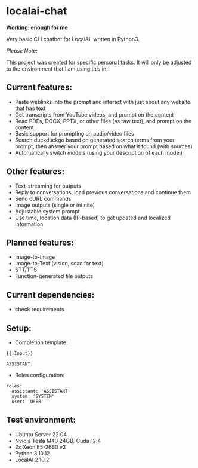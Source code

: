 # localai-chat

**Working: enough for me**


Very basic CLI chatbot for LocalAI, written in Python3.


*Please Note:*

This project was created for specific personal tasks. It will only be adjusted to the environment that I am using this in.


## Current features:
- Paste weblinks into the prompt and interact with just about any website that has text
- Get transcripts from YouTube videos, and prompt on the content
- Read PDFs, DOCX, PPTX, or other files (as raw text), and prompt on the content
- Basic support for prompting on audio/video files
- Search duckduckgo based on generated search terms from your prompt, then answer your prompt based on what it found (with sources)
- Automatically switch models (using your description of each model)


## Other features:
- Text-streaming for outputs
- Reply to conversations, load previous conversations and continue them
- Send cURL commands
- Image outputs (single or infinite)
- Adjustable system prompt
- Use time, location data (IP-based) to get updated and localized information


## Planned features:
- Image-to-Image
- Image-to-Text (vision, scan for text)
- STT/TTS
- Function-generated file outputs


## Current dependencies:
- check requirements


## Setup:
- Completion template:

```
{{.Input}}

ASSISTANT: 
```

- Roles configuration:

```
roles:
  assistant: 'ASSISTANT'
  system: 'SYSTEM'
  user: 'USER'
```


## Test environment:
- Ubuntu Server 22.04
- Nvidia Tesla M40 24GB, Cuda 12.4
- 2x Xeon E5-2660 v3
- Python 3.10.12
- LocalAI 2.10.2

